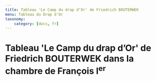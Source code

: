 ```yaml
---
title: Tableau 'Le Camp du drap d’Or' de Friedrich BOUTERWEK
menu: Tableau du Drap d'Or
taxonomy:
    category: [docs, fr]
---
```


# Tableau 'Le Camp du drap d’Or' de Friedrich BOUTERWEK dans la chambre de François I<sup>er</sup>